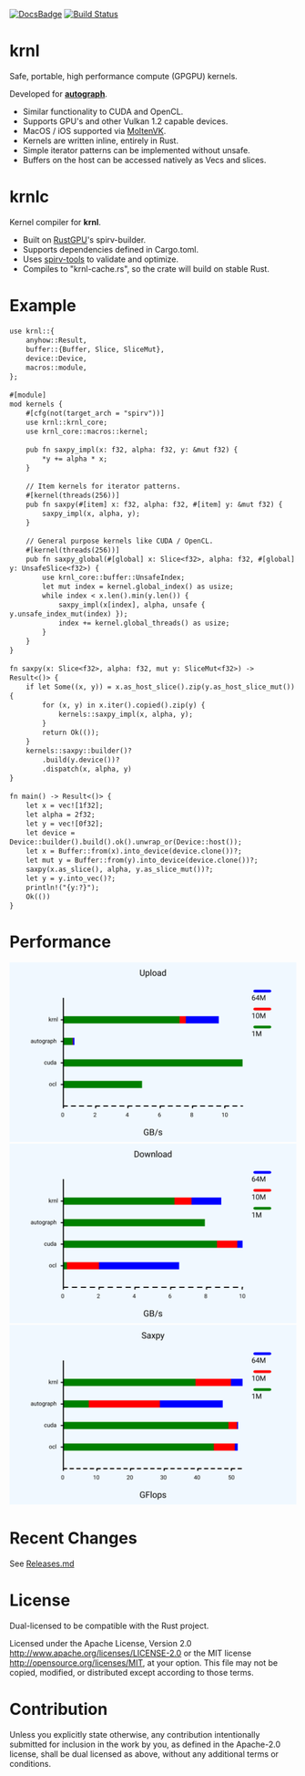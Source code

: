 [![DocsBadge]][Docs]
[![Build Status](https://github.com/charles-r-earp/autograph/workflows/Continuous%20Integration/badge.svg?branch=main)](https://github.com/charles-r-earp/krnl/actions)

[Docs]: https://docs.rs/krnl
[DocsBadge]: https://docs.rs/krnl/badge.svg

# **krnl**
Safe, portable, high performance compute (GPGPU) kernels.

Developed for [**autograph**](https://github.com/charles-r-earp/autograph). 
- Similar functionality to CUDA and OpenCL.
- Supports GPU's and other Vulkan 1.2 capable devices.
- MacOS / iOS supported via [MoltenVK](https://github.com/KhronosGroup/MoltenVK).
- Kernels are written inline, entirely in Rust.
- Simple iterator patterns can be implemented without unsafe.
- Buffers on the host can be accessed natively as Vecs and slices.

# **krnlc**
Kernel compiler for **krnl**. 
- Built on [RustGPU](https://github.com/EmbarkStudios/rust-gpu)'s spirv-builder.
- Supports dependencies defined in Cargo.toml. 
- Uses [spirv-tools](https://github.com/EmbarkStudios/spirv-tools-rs) to validate and optimize. 
- Compiles to "krnl-cache.rs", so the crate will build on stable Rust.

# Example

    use krnl::{
        anyhow::Result,
        buffer::{Buffer, Slice, SliceMut},
        device::Device,
        macros::module,
    };
    
    #[module]
    mod kernels {
        #[cfg(not(target_arch = "spirv"))]
        use krnl::krnl_core;
        use krnl_core::macros::kernel;
    
        pub fn saxpy_impl(x: f32, alpha: f32, y: &mut f32) {
            *y += alpha * x;
        }
    
        // Item kernels for iterator patterns.
        #[kernel(threads(256))]
        pub fn saxpy(#[item] x: f32, alpha: f32, #[item] y: &mut f32) {
            saxpy_impl(x, alpha, y);
        }
    
        // General purpose kernels like CUDA / OpenCL.
        #[kernel(threads(256))]
        pub fn saxpy_global(#[global] x: Slice<f32>, alpha: f32, #[global] y: UnsafeSlice<f32>) {
            use krnl_core::buffer::UnsafeIndex;
            let mut index = kernel.global_index() as usize;
            while index < x.len().min(y.len()) {
                saxpy_impl(x[index], alpha, unsafe { y.unsafe_index_mut(index) });
                index += kernel.global_threads() as usize;
            }
        }
    }
    
    fn saxpy(x: Slice<f32>, alpha: f32, mut y: SliceMut<f32>) -> Result<()> {
        if let Some((x, y)) = x.as_host_slice().zip(y.as_host_slice_mut()) {
            for (x, y) in x.iter().copied().zip(y) {
                kernels::saxpy_impl(x, alpha, y);
            }
            return Ok(());
        } 
        kernels::saxpy::builder()?
            .build(y.device())?
            .dispatch(x, alpha, y) 
    }
    
    fn main() -> Result<()> {
        let x = vec![1f32];
        let alpha = 2f32;
        let y = vec![0f32];
        let device = Device::builder().build().ok().unwrap_or(Device::host());
        let x = Buffer::from(x).into_device(device.clone())?;
        let mut y = Buffer::from(y).into_device(device.clone())?;
        saxpy(x.as_slice(), alpha, y.as_slice_mut())?;
        let y = y.into_vec()?;
        println!("{y:?}");
        Ok(())
    }

# Performance 

![Upload](benches/compute-benches/plots/nv_gtx1060/upload.svg)
![Download](benches/compute-benches/plots/nv_gtx1060/download.svg)
![Saxpy](benches/compute-benches/plots/nv_gtx1060/saxpy.svg)


# Recent Changes 
See [Releases.md](https://github.com/charles-r-earp/krnl/blob/main/Releases.md)

# License
Dual-licensed to be compatible with the Rust project.

Licensed under the Apache License, Version 2.0 http://www.apache.org/licenses/LICENSE-2.0 or the MIT license http://opensource.org/licenses/MIT, at your option. This file may not be copied, modified, or distributed except according to those terms.

# Contribution
Unless you explicitly state otherwise, any contribution intentionally submitted for inclusion in the work by you, as defined in the Apache-2.0 license, shall be dual licensed as above, without any additional terms or conditions.
